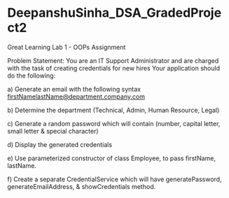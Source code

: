 # DeepanshuSinha_DSA_GradedProject2
Great Learning Lab 1 - OOPs Assignment

Problem Statement:
You are an IT Support Administrator and are charged with the task of creating credentials for
new hires
Your application should do the following:

a) Generate an email with the following syntax
firstNamelastName@department.company.com

b) Determine the department (Technical, Admin, Human Resource, Legal)

c) Generate a random password which will contain (number, capital letter, small letter &
special character)

d) Display the generated credentials

e) Use parameterized constructor of class Employee, to pass firstName, lastName.

f) Create a separate CredentialService which will have generatePassword,
generateEmailAddress, & showCredentials method.
